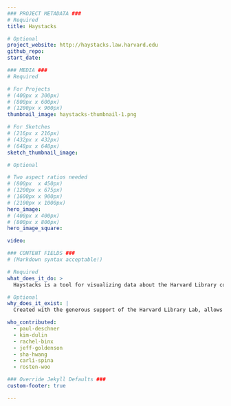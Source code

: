 ```yaml
---
### PROJECT METADATA ###
# Required
title: Haystacks

# Optional
project_website: http://haystacks.law.harvard.edu
github_repo:
start_date:

### MEDIA ###
# Required

# For Projects
# (400px x 300px)
# (800px x 600px)
# (1200px x 900px)
thumbnail_image: haystacks-thumbnail-1.png

# For Sketches
# (216px x 216px)
# (432px x 432px)
# (648px x 648px)
sketch_thumbnail_image:

# Optional

# Two aspect ratios needed
# (800px  x 450px)
# (1200px x 675px)
# (1600px x 900px)
# (2100px x 1000px)
hero_image:
# (400px x 400px)
# (800px x 800px)
hero_image_square:

video:

### CONTENT FIELDS ###
# (Markdown syntax acceptable!)

# Required
what_does_it_do: >
  Haystacks is a tool for visualizing data about the Harvard Library collection.

# Optional
why_does_it_exist: |
  Created with the generous support of the Harvard Library Lab, allows librarians, faculty, students, and others to experience the vast collection of the Harvard Library in a new way. It allows users to visualize changes in both our collecting practices and usage patterns over time.

who_contributed:
  - paul-deschner
  - kim-dulin
  - rachel-binx
  - jeff-goldenson
  - sha-hwang
  - carli-spina
  - rosten-woo

### Override Jekyll Defaults ###
custom-footer: true

---
```

